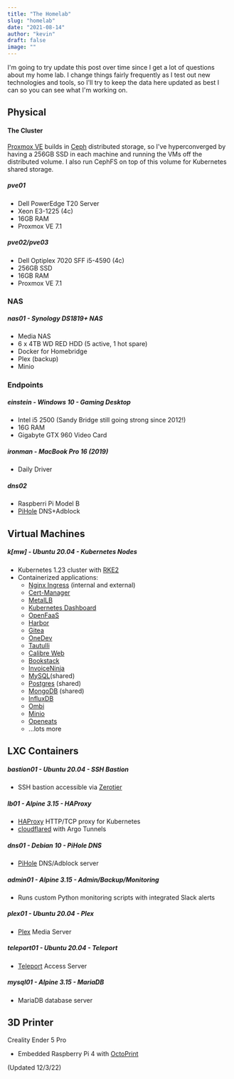 ```yaml
---
title: "The Homelab"
slug: "homelab"
date: "2021-08-14"
author: "kevin"
draft: false
image: ""
---
```


I'm going to try update this post over time since I get a lot of questions about my home lab. I change things fairly frequently as I test out new technologies and tools, so I'll try to keep the data here updated as best I can so you can see what I'm working on.

## Physical
#### The Cluster
[Proxmox VE](https://www.proxmox.com/en/) builds in [Ceph](https://docs.ceph.com/en/latest/) distributed storage, so I've hyperconverged by having a 256GB SSD in each machine and running the VMs off the distributed volume. I also run CephFS on top of this volume for Kubernetes shared storage. 

##### pve01
* Dell PowerEdge T20 Server
* Xeon E3-1225 (4c)
* 16GB RAM
* Proxmox VE 7.1

##### pve02/pve03
* Dell Optiplex 7020 SFF i5-4590 (4c)
* 256GB SSD
* 16GB RAM
* Proxmox VE 7.1

### NAS
##### nas01 - Synology DS1819+ NAS
* Media NAS
* 6 x 4TB WD RED HDD (5 active, 1 hot spare)
* Docker for Homebridge
* Plex (backup)
* Minio

### Endpoints
##### einstein - Windows 10 - Gaming Desktop
* Intel i5 2500 (Sandy Bridge still going strong since 2012!)
* 16G RAM
* Gigabyte GTX 960 Video Card

##### ironman - MacBook Pro 16 (2019)
* Daily Driver

##### dns02
* Raspberri Pi Model B
* [PiHole](https://pi-hole.net/) DNS+Adblock

## Virtual Machines
##### k[mw]<n> - Ubuntu 20.04 - Kubernetes Nodes
* Kubernetes 1.23 cluster with [RKE2](https://docs.rke2.io/)
* Containerized applications:
  * [Nginx Ingress](https://kubernetes.github.io/ingress-nginx/) (internal and external)
  * [Cert-Manager](https://cert-manager.io/docs/)
  * [MetalLB](https://metallb.universe.tf/)
  * [Kubernetes Dashboard](https://kubernetes.io/docs/tasks/access-application-cluster/web-ui-dashboard/)
  * [OpenFaaS](https://www.openfaas.com/)
  * [Harbor](https://goharbor.io/)
  * [Gitea](https://gitea.io/en-us/)
  * [OneDev](https://github.com/theonedev/onedev)
  * [Tautulli](https://tautulli.com/)
  * [Calibre Web](https://github.com/janeczku/calibre-web)
  * [Bookstack](https://www.bookstackapp.com/)
  * [InvoiceNinja](https://www.invoiceninja.com/)
  * [MySQL](https://www.mysql.com/)(shared)
  * [Postgres](https://www.postgresql.org/) (shared)
  * [MongoDB](https://www.mongodb.com/) (shared)
  * [InfluxDB](https://www.influxdata.com/)
  * [Ombi](https://ombi.io/)
  * [Minio](https://min.io/)
  * [Openeats](https://github.com/open-eats/OpenEats)
  * ...lots more

## LXC Containers
##### bastion01 - Ubuntu 20.04 - SSH Bastion
* SSH bastion accessible via [Zerotier](https://www.zerotier.com/)

##### lb01 - Alpine 3.15 - HAProxy
* [HAProxy](http://www.haproxy.org/) HTTP/TCP proxy for Kubernetes
* [cloudflared](https://github.com/cloudflare/cloudflared) with Argo Tunnels

##### dns01 - Debian 10 - PiHole DNS
* [PiHole](https://pi-hole.net/) DNS/Adblock server

##### admin01 - Alpine 3.15 - Admin/Backup/Monitoring
* Runs custom Python monitoring scripts with integrated Slack alerts

##### plex01 - Ubuntu 20.04 - Plex
* [Plex](https://www.plex.tv/) Media Server

##### teleport01 - Ubuntu 20.04 - Teleport
* [Teleport](https://goteleport.com/) Access Server

##### mysql01 - Alpine 3.15 - MariaDB
* MariaDB database server


## 3D Printer

Creality Ender 5 Pro
* Embedded Raspberry Pi 4 with [OctoPrint](https://octoprint.org/)

(Updated 12/3/22)